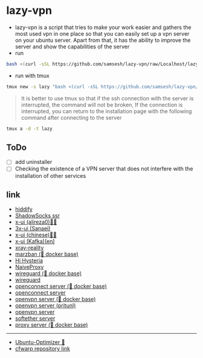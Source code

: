 # lazy-vpn
- lazy-vpn is a script that tries to make your work easier and gathers the most used vpn in one place so that you can easily set up a vpn server on your ubuntu server.
Apart from that, it has the ability to improve the server and show the capabilities of the server
- run 
```bash
bash <(curl -sSL https://github.com/samsesh/lazy-vpn/raw/Localhost/lazy.sh)
```
- run with tmux
```bash
tmux new -s lazy "bash <(curl -sSL https://github.com/samsesh/lazy-vpn/raw/Localhost/lazy.sh)"
```
> It is better to use tmux so that if the ssh connection with the server is interrupted, the command will not be broken, If the connection is interrupted, you can return to the installation page with the following command after connecting to the server
```bash
tmux a -d -t lazy
```
## ToDo
- [ ] add uninstaller
- [ ] Checking the existence of a VPN server that does not interfere with the installation of other services
## link 
- [hiddify](https://github.com/hiddify/hiddify-config/)
- [ShadowSocks ssr](https://github.com/ShadowsocksR-Live/shadowsocksr-native)
- [x-ui (alireza0)🐧🐳](https://github.com/alireza0/x-ui)
- [3x-ui (Sanaei)](https://github.com/MHSanaei/3x-ui)
- [x-ui (chinese)🐧🐳](https://github.com/vaxilu/x-ui/)
- [x-ui (Kafka)(en)](https://github.com/FranzKafkaYu/x-ui)
- [xray-reality](https://github.com/sajjaddg/xray-reality)
- [marzban (🐳 docker base)](https://github.com/Gozargah/Marzban)
- [Hi Hysteria](https://github.com/emptysuns/Hi_Hysteria)
- [NaiveProxy](https://github.com/yonggekkk/NaiveProxy-yg)
- [wireguard (🐳 docker base)](https://github.com/samsesh/wireguard-docker)
- [wireguard](https://github.com/angristan/wireguard-install)
- [openconnect server (🐳 docker base)](https://github.com/samsesh/ocserv-docker)
- [openconnect server](https://github.com/sfc9982/AnyConnect-Server/)
- [openvpn server (🐳 docker base)](https://github.com/samsesh/openvpn-dockercompose)
- [openvpn server (pritunl)](https://github.com/samsesh/pritunl-install)
- [openvpn server](https://github.com/angristan/openvpn-install)
- [softether server](https://github.com/samsesh/softether-install)
- [proxy server (🐳 docker base)](https://github.com/samsesh/3proxy-docker-compose)
---
- [Ubuntu-Optimizer 🐧](https://github.com/samsesh/Ubuntu-Optimizer)
- [cfwarp repository link](https://gitlab.com/rwkgyg/CFwarp/)